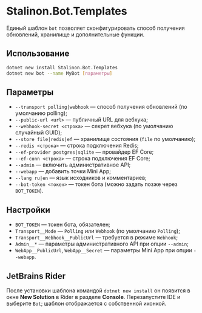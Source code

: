 # Stalinon.Bot.Templates

Единый шаблон `bot` позволяет сконфигурировать способ получения обновлений,
хранилище и дополнительные функции.

## Использование

```bash
dotnet new install Stalinon.Bot.Templates
dotnet new bot --name MyBot [параметры]
```

## Параметры

* `--transport polling|webhook` — способ получения обновлений (по умолчанию polling);
* `--public-url <url>` — публичный URL для вебхука;
* `--webhook-secret <строка>` — секрет вебхука (по умолчанию случайный GUID);
* `--store file|redis|ef` — хранилище состояния (`file` по умолчанию);
* `--redis <строка>` — строка подключения Redis;
* `--ef-provider postgres|sqlite` — провайдер EF Core;
* `--ef-conn <строка>` — строка подключения EF Core;
* `--admin` — включить административное API;
* `--webapp` — добавить точки Mini App;
* `--lang ru|en` — язык исходников и комментариев;
* `--bot-token <токен>` — токен бота (можно задать позже через `BOT_TOKEN`).

## Настройки

* `BOT_TOKEN` — токен бота, обязателен;
* `Transport__Mode` — `Polling` или `Webhook` (по умолчанию `Polling`);
* `Transport__Webhook__PublicUrl` — требуется в режиме `Webhook`;
* `Admin__*` — параметры административного API при опции `--admin`;
* `WebApp__PublicUrl`, `WebApp__Secret` — параметры Mini App при опции `--webapp`.

## JetBrains Rider

После установки шаблона командой `dotnet new install` он появится в окне **New Solution** в Rider в разделе **Console**.
Перезапустите IDE и выберите `Bot`; шаблон отображается с собственной иконкой.
